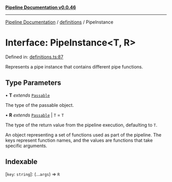 [**Pipeline Documentation v0.0.46**](../../README.md)

***

[Pipeline Documentation](../../modules.md) / [definitions](../README.md) / PipeInstance

# Interface: PipeInstance\<T, R\>

Defined in: [definitions.ts:87](https://github.com/stonemjs/pipeline/blob/25f97e5694101638ed81fbfb328425b2c68320f6/src/definitions.ts#L87)

Represents a pipe instance that contains different pipe functions.

## Type Parameters

• **T** *extends* [`Passable`](../type-aliases/Passable.md)

The type of the passable object.

• **R** *extends* [`Passable`](../type-aliases/Passable.md) \| `T` = `T`

The type of the return value from the pipeline execution, defaulting to `T`.

An object representing a set of functions used as part of the pipeline.
The keys represent function names, and the values are functions that take specific arguments.

## Indexable

\[`key`: `string`\]: (...`args`) => `R`
